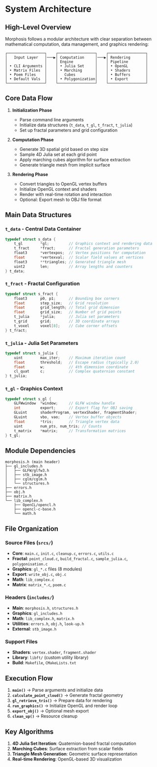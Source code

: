 # System Architecture

## High-Level Overview

Morphosis follows a modular architecture with clear separation between mathematical computation, data management, and graphics rendering:

```
┌─────────────────┐    ┌─────────────────┐    ┌─────────────────┐
│   Input Layer   │───▶│ Computation     │───▶│ Rendering       │
│                 │    │ Engine          │    │ Pipeline        │
│ • CLI Arguments │    │ • Julia Set     │    │ • OpenGL        │
│ • Matrix Files  │    │ • Marching      │    │ • Shaders       │
│ • Poem Files    │    │   Cubes         │    │ • Buffers       │
│ • Default Vals  │    │ • Polygonization│    │ • Export        │
└─────────────────┘    └─────────────────┘    └─────────────────┘
```

## Core Data Flow

1. **Initialization Phase**
   - Parse command line arguments
   - Initialize data structures (`t_data`, `t_gl`, `t_fract`, `t_julia`)
   - Set up fractal parameters and grid configuration

2. **Computation Phase**
   - Generate 3D spatial grid based on step size
   - Sample 4D Julia set at each grid point
   - Apply marching cubes algorithm for surface extraction
   - Generate triangle mesh from implicit surface

3. **Rendering Phase**
   - Convert triangles to OpenGL vertex buffers
   - Initialize OpenGL context and shaders
   - Render with real-time rotation and interaction
   - Optional: Export mesh to OBJ file format

## Main Data Structures

### `t_data` - Central Data Container
```c
typedef struct s_data {
    t_gl        *gl;         // Graphics context and rendering data
    t_fract     *fract;      // Fractal generation parameters
    float3      *vertexpos;  // Vertex positions for computation
    float       *vertexval;  // Scalar field values at vertices
    float3      **triangles; // Generated triangle mesh
    uint2       len;         // Array lengths and counters
} t_data;
```

### `t_fract` - Fractal Configuration
```c
typedef struct s_fract {
    float3      p0, p1;      // Bounding box corners
    float       step_size;   // Grid resolution
    float       grid_length; // Total grid dimension
    float       grid_size;   // Number of grid points
    t_julia     *julia;      // Julia set parameters
    t_grid      grid;        // 3D coordinate arrays
    t_voxel     voxel[8];    // Cube corner offsets
} t_fract;
```

### `t_julia` - Julia Set Parameters
```c
typedef struct s_julia {
    uint        max_iter;    // Maximum iteration count
    float       threshold;   // Escape radius (typically 2.0)
    float       w;           // 4th dimension coordinate
    cl_quat     c;           // Complex quaternion constant
} t_julia;
```

### `t_gl` - Graphics Context
```c
typedef struct s_gl {
    GLFWwindow  *window;     // GLFW window handle
    int         export;      // Export flag for OBJ saving
    GLuint      shaderProgram, vertexShader, fragmentShader;
    GLuint      vbo, vao;    // Vertex buffer objects
    float       *tris;       // Triangle vertex data
    uint        num_pts, num_tris; // Counts
    t_matrix    *matrix;     // Transformation matrices
} t_gl;
```

## Module Dependencies

```
morphosis.h (main header)
├── gl_includes.h
│   ├── GLFW/glfw3.h
│   ├── stb_image.h
│   ├── cglm/cglm.h
│   └── structures.h
├── errors.h
├── obj.h
├── matrix.h
└── lib_complex.h
    ├── OpenCL/opencl.h
    ├── opencl-c-base.h
    └── math.h
```

## File Organization

### Source Files (`srcs/`)
- **Core**: `main.c`, `init.c`, `cleanup.c`, `errors.c`, `utils.c`
- **Fractal**: `point_cloud.c`, `build_fractal.c`, `sample_julia.c`, `polygonisation.c`
- **Graphics**: `gl_*.c` files (8 modules)
- **Export**: `write_obj.c`, `obj.c`
- **Math**: `lib_complex.c`
- **Matrix**: `matrix_*.c`, `poem.c`

### Headers (`includes/`)
- **Main**: `morphosis.h`, `structures.h`
- **Graphics**: `gl_includes.h`
- **Math**: `lib_complex.h`, `matrix.h`
- **Utilities**: `errors.h`, `obj.h`, `look-up.h`
- **External**: `stb_image.h`

### Support Files
- **Shaders**: `vertex.shader`, `fragment.shader`
- **Library**: `libft/` (custom utility library)
- **Build**: `Makefile`, `CMakeLists.txt`

## Execution Flow

1. **`main()`** → Parse arguments and initialize data
2. **`calculate_point_cloud()`** → Generate fractal geometry
3. **`gl_retrieve_tris()`** → Prepare data for rendering
4. **`run_graphics()`** → Initialize OpenGL and render loop
5. **`export_obj()`** → Optional mesh export
6. **`clean_up()`** → Resource cleanup

## Key Algorithms

1. **4D Julia Set Iteration**: Quaternion-based fractal computation
2. **Marching Cubes**: Surface extraction from scalar fields
3. **Triangle Mesh Generation**: Geometric surface representation
4. **Real-time Rendering**: OpenGL-based 3D visualization
